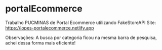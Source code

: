 # portalEcommerce
Trabalho PUCMINAS de Portal Ecommerce utilizando FakeStoreAPI
Site: https://lopes-portalecommerce.netlify.app


Observações: A busca por categoria ficou na mesma barra de pesquisa, achei dessa forma mais eficiente!
